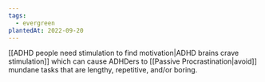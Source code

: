 ```yaml
---
tags:
  - evergreen
plantedAt: 2022-09-20
---
```

[[ADHD people need stimulation to find motivation|ADHD brains crave stimulation]] which can cause ADHDers to [[Passive Procrastination|avoid]] mundane tasks that are lengthy, repetitive, and/or boring.
